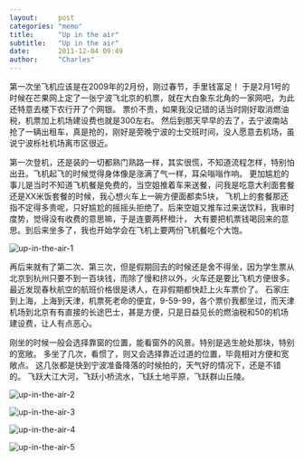 ```yaml
---
layout:     post
categories: "memo"
title:      "Up in the air"
subtitle:   "Up in the air"
date:       2011-12-04 09:49
author:     "Charles"
---
```


第一次坐飞机应该是在2009年的2月份，刚过春节，手里钱富足！
于是2月1号的时候在芒果网上定了一张宁波飞北京的机票，就在大白象东北角的一家网吧，为此还特意去楼下农行开了个网银。
票价不贵，如果我没记错的话当时刚好取消燃油税，机票加上机场建设费也就是300左右。
然后到那天早早的去了，去宁波南站抢了一辆出租车，真是抢的，刚好是旁晚宁波的士交班时间，没人愿意去机场，虽说宁波栎社机场离市区很近。

第一次登机，还是装的一切都熟门熟路一样，其实很慌，不知道流程怎样，特别怕出丑。飞机起飞的时候觉得身体像是涨满了气一样，耳朵嗡嗡作响。
更加尴尬的事儿是当时不知道飞机餐是免费的，当空姐推着车来送餐，问我是吃意大利面套餐还是XX米饭套餐的时候，我心想火车上一碗方便面都卖5块，
飞机上的套餐那还指不定得多贵呢，只好尴尬的摇摇头拒绝了。后来空姐又推车过来送饮料，我审时度势，觉得没有收费的意思嘛，于是连要两杯橙汁，
大有要把机票钱喝回来的意思。到后来坐多了，我也开始学会在飞机上要两份飞机餐吃个大饱。

![up-in-the-air-1]({{site.imageurl}}/up-in-the-air-1.jpg)

再后来就有了第二次、第三次，但是假期回去的时候还是舍不得坐，因为学生票从北京到杭州只要不到一百块钱，而除了慢和挤以外，火车还是要比飞机方便很多。
最近发现春秋航空的航班价格很是诱人，在非假期都快赶上火车票价了。
石家庄到上海，上海到天津，机票死老命的便宜，9-59-99，各个票价我都坐过，而天津机场到北京有有直接的长途巴士，甚是方便，只是日益见长的燃油税和50的机场建设费，让人有点恶心。

刚坐的时候一般会选择靠窗的位置，能看窗外的风景。特别是逃生舱处那块，特别的宽敞。
多坐了几次，看惯了，则又会选择靠近过道的位置，毕竟相对方便和宽敞点。
这几张都是快到宁波准备降落的时候拍的，天气好的情况下，还是不错的。
飞跃大江大河，飞跃小桥流水，飞跃土地平原，飞跃群山丘陵。

![up-in-the-air-2]({{site.imageurl}}/up-in-the-air-2.jpg)

![up-in-the-air-3]({{site.imageurl}}/up-in-the-air-3.jpg)

![up-in-the-air-4]({{site.imageurl}}/up-in-the-air-4.jpg)

![up-in-the-air-5]({{site.imageurl}}/up-in-the-air-5.jpg)